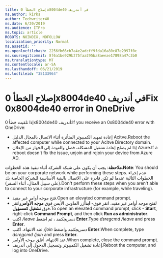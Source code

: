 ```yaml
---
title: إصلاح الخطأ 0x8004de40 في أندريف
ms.author: kirks
author: Techwriter40
ms.date: 6/20/2019
ms.audience: ITPro
ms.topic: article
ROBOTS: NOINDEX, NOFOLLOW
localization_priority: Normal
ms.assetid: ''
ms.openlocfilehash: 2256fb66cb7a4e2adcff9fda16a80c87e2997f0c
ms.sourcegitcommit: 8f6a1be929b275faa295ba8aeeae17898a47c3b0
ms.translationtype: MT
ms.contentlocale: ar-SA
ms.lasthandoff: 06/21/2019
ms.locfileid: "35133964"
---
```

# <a name="fix-0x8004de40-error-in-onedrive"></a><span data-ttu-id="9f637-102">إصلاح الخطأ 0x8004de40 في أندريف</span><span class="sxs-lookup"><span data-stu-id="9f637-102">Fix 0x8004de40 error in OneDrive</span></span>

<span data-ttu-id="9f637-103">إذا تلقيت خطأ 0x8004de40 أندريف:</span><span class="sxs-lookup"><span data-stu-id="9f637-103">If you receive an 0x8004de40 error with OneDrive:</span></span>

- <span data-ttu-id="9f637-104">إعادة تمهيد الكمبيوتر المتأثرة أثناء الاتصال بالمجال الدليل Acitve.</span><span class="sxs-lookup"><span data-stu-id="9f637-104">Reboot the affected computer while connected to your Acitve Directory domain.</span></span>
- <span data-ttu-id="9f637-105">إذا لم يصلح إعادة تشغيل المشكلة، فصل والعودة إلى الجهاز من الإعلان Azure.</span><span class="sxs-lookup"><span data-stu-id="9f637-105">If a reboot doesn't fix the issue, unjoin and rejoin your device from Azure AD.</span></span> 

<span data-ttu-id="9f637-106">**ملاحظة**: يجب أن يكون على شبكة الشركة أثناء تنفيذ هذه الخطوات.</span><span class="sxs-lookup"><span data-stu-id="9f637-106">**Note**: You should be on your corporate network while performing these steps.</span></span> <span data-ttu-id="9f637-107">عدم إجراء الخطوات التالية عندما لم تكن قادرة على الاتصال بالبنية الأساسية للشركة الخاصة بك (على سبيل المثال، أثناء السفر).</span><span class="sxs-lookup"><span data-stu-id="9f637-107">Don't perform these steps when you aren't able to connect to your corporate infrastructure (for example, while traveling).</span></span> 

- <span data-ttu-id="9f637-108">فتح موجه أوامر غير مقيد.</span><span class="sxs-lookup"><span data-stu-id="9f637-108">Open an elevated command prompt.</span></span> 
- <span data-ttu-id="9f637-109">لفتح موجه أوامر غير مقيد، انقر فوق- **ابدأ**زر الماوس الأيمن فوق **موجه الأوامر**وانقر فوق **تشغيل كمسؤول**.</span><span class="sxs-lookup"><span data-stu-id="9f637-109">To open an elevated command prompt, click - **Start**, right-click **Command Prompt**, and then click **Run as administrator**.</span></span>
- <span data-ttu-id="9f637-110">اكتب */leave دسريجكمد* ، ثم اضغط **Enter**.</span><span class="sxs-lookup"><span data-stu-id="9f637-110">Type *dsregcmd /leave* and press **Enter**.</span></span>
- <span data-ttu-id="9f637-111">عند الانتهاء، اكتب */join دسريجكمد* واضغط **Enter**.</span><span class="sxs-lookup"><span data-stu-id="9f637-111">When complete, type *dsregcmd /join* and press **Enter**.</span></span>
- <span data-ttu-id="9f637-112">عند الانتهاء، أغلق موجه الأوامر.</span><span class="sxs-lookup"><span data-stu-id="9f637-112">When complete, close the command prompt.</span></span>
- <span data-ttu-id="9f637-113">إعادة تشغيل الكمبيوتر وتسجيل الدخول إلى أندريف.</span><span class="sxs-lookup"><span data-stu-id="9f637-113">Reboot the computer, and log into OneDrive.</span></span>